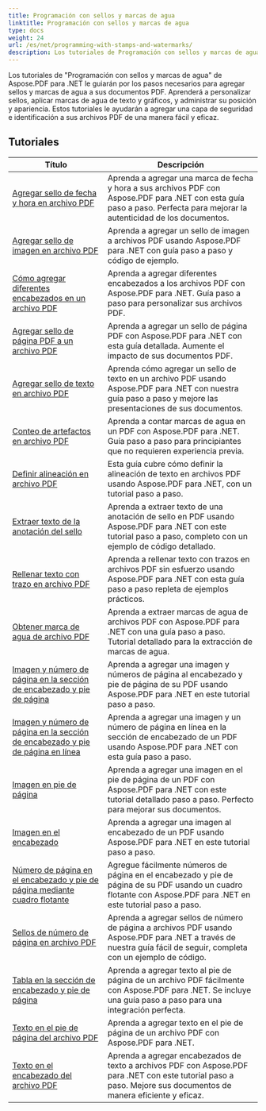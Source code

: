```yaml
---
title: Programación con sellos y marcas de agua
linktitle: Programación con sellos y marcas de agua
type: docs
weight: 24
url: /es/net/programming-with-stamps-and-watermarks/
description: Los tutoriales de Programación con sellos y marcas de agua de Aspose.PDF para .NET le enseñan cómo agregar elementos de seguridad y personalización a sus documentos PDF.
---
```


Los tutoriales de "Programación con sellos y marcas de agua" de Aspose.PDF para .NET le guiarán por los pasos necesarios para agregar sellos y marcas de agua a sus documentos PDF. Aprenderá a personalizar sellos, aplicar marcas de agua de texto y gráficos, y administrar su posición y apariencia. Estos tutoriales le ayudarán a agregar una capa de seguridad e identificación a sus archivos PDF de una manera fácil y eficaz.

## Tutoriales
| Título | Descripción |
| --- | --- | 
| [Agregar sello de fecha y hora en archivo PDF](./add-date-time-stamp/) | Aprenda a agregar una marca de fecha y hora a sus archivos PDF con Aspose.PDF para .NET con esta guía paso a paso. Perfecta para mejorar la autenticidad de los documentos. |  
| [Agregar sello de imagen en archivo PDF](./add-image-stamp/) | Aprenda a agregar un sello de imagen a archivos PDF usando Aspose.PDF para .NET con guía paso a paso y código de ejemplo. |  
| [Cómo agregar diferentes encabezados en un archivo PDF](./adding-different-headers/) | Aprenda a agregar diferentes encabezados a los archivos PDF con Aspose.PDF para .NET. Guía paso a paso para personalizar sus archivos PDF. |  
| [Agregar sello de página PDF a un archivo PDF](./add-pdf-page-stamp/) | Aprenda a agregar un sello de página PDF con Aspose.PDF para .NET con esta guía detallada. Aumente el impacto de sus documentos PDF. |  
| [Agregar sello de texto en archivo PDF](./add-text-stamp/) | Aprenda cómo agregar un sello de texto en un archivo PDF usando Aspose.PDF para .NET con nuestra guía paso a paso y mejore las presentaciones de sus documentos. |  
| [Conteo de artefactos en archivo PDF](./counting-artifacts/) | Aprenda a contar marcas de agua en un PDF con Aspose.PDF para .NET. Guía paso a paso para principiantes que no requieren experiencia previa. |  
| [Definir alineación en archivo PDF](./define-alignment/) | Esta guía cubre cómo definir la alineación de texto en archivos PDF usando Aspose.PDF para .NET, con un tutorial paso a paso. |  
| [Extraer texto de la anotación del sello](./extract-text-from-stamp-annotation/) | Aprenda a extraer texto de una anotación de sello en PDF usando Aspose.PDF para .NET con este tutorial paso a paso, completo con un ejemplo de código detallado. |  
| [Rellenar texto con trazo en archivo PDF](./fill-stroke-text/) | Aprenda a rellenar texto con trazos en archivos PDF sin esfuerzo usando Aspose.PDF para .NET con esta guía paso a paso repleta de ejemplos prácticos. |  
| [Obtener marca de agua de archivo PDF](./get-watermark/) | Aprenda a extraer marcas de agua de archivos PDF con Aspose.PDF para .NET con una guía paso a paso. Tutorial detallado para la extracción de marcas de agua. |  
| [Imagen y número de página en la sección de encabezado y pie de página](./image-and-page-number-in-header-footer-section/) | Aprenda a agregar una imagen y números de página al encabezado y pie de página de su PDF usando Aspose.PDF para .NET en este tutorial paso a paso. |  
| [Imagen y número de página en la sección de encabezado y pie de página en línea](./image-and-page-number-in-header-footer-section-inline/) | Aprenda a agregar una imagen y un número de página en línea en la sección de encabezado de un PDF usando Aspose.PDF para .NET con esta guía paso a paso. |  
| [Imagen en pie de página](./image-in-footer/) | Aprenda a agregar una imagen en el pie de página de un PDF con Aspose.PDF para .NET con este tutorial detallado paso a paso. Perfecto para mejorar sus documentos. |  
| [Imagen en el encabezado](./image-in-header/) | Aprenda a agregar una imagen al encabezado de un PDF usando Aspose.PDF para .NET en este tutorial paso a paso. |  
| [Número de página en el encabezado y pie de página mediante cuadro flotante](./page-number-in-header-footer-using-floating-box/) | Agregue fácilmente números de página en el encabezado y pie de página de su PDF usando un cuadro flotante con Aspose.PDF para .NET en este tutorial paso a paso. |  
| [Sellos de número de página en archivo PDF](./page-number-stamps/) | Aprenda a agregar sellos de número de página a archivos PDF usando Aspose.PDF para .NET a través de nuestra guía fácil de seguir, completa con un ejemplo de código. |  
| [Tabla en la sección de encabezado y pie de página](./table-in-header-footer-section/) | Aprenda a agregar texto al pie de página de un archivo PDF fácilmente con Aspose.PDF para .NET. Se incluye una guía paso a paso para una integración perfecta. |  
| [Texto en el pie de página del archivo PDF](./text-in-footer/) | Aprenda a agregar texto en el pie de página de un archivo PDF con Aspose.PDF para .NET. |  
| [Texto en el encabezado del archivo PDF](./text-in-header/) | Aprenda a agregar encabezados de texto a archivos PDF con Aspose.PDF para .NET con este tutorial paso a paso. Mejore sus documentos de manera eficiente y eficaz. |  